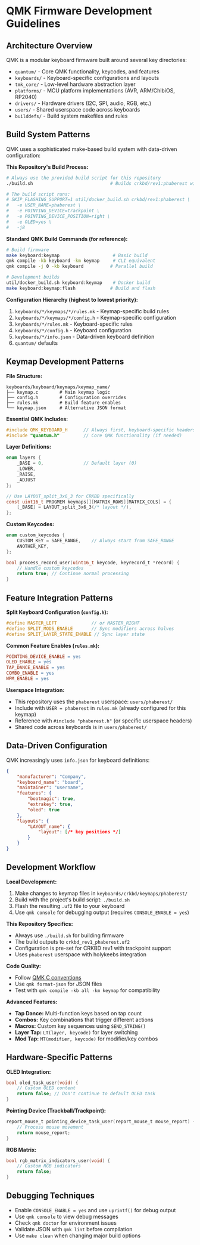 # QMK Firmware Development Guidelines

## Architecture Overview

QMK is a modular keyboard firmware built around several key directories:
- `quantum/` - Core QMK functionality, keycodes, and features
- `keyboards/` - Keyboard-specific configurations and layouts 
- `tmk_core/` - Low-level hardware abstraction layer
- `platforms/` - MCU platform implementations (AVR, ARM/ChibiOS, RP2040)
- `drivers/` - Hardware drivers (I2C, SPI, audio, RGB, etc.)
- `users/` - Shared userspace code across keyboards
- `builddefs/` - Build system makefiles and rules

## Build System Patterns

QMK uses a sophisticated make-based build system with data-driven configuration:

**This Repository's Build Process:**
```bash
# Always use the provided build script for this repository
./build.sh                             # Builds crkbd/rev1:phaberest with Docker

# The build script runs:
# SKIP_FLASHING_SUPPORT=1 util/docker_build.sh crkbd/rev1:phaberest \
#   -e USER_NAME=phaberest \
#   -e POINTING_DEVICE=trackpoint \
#   -e POINTING_DEVICE_POSITION=right \
#   -e OLED=yes \
#   -j8
```

**Standard QMK Build Commands (for reference):**
```bash
# Build firmware 
make keyboard:keymap                    # Basic build
qmk compile -kb keyboard -km keymap     # CLI equivalent
qmk compile -j 0 -kb keyboard          # Parallel build

# Development builds
util/docker_build.sh keyboard:keymap    # Docker build
make keyboard:keymap:flash             # Build and flash
```

**Configuration Hierarchy (highest to lowest priority):**
1. `keyboards/*/keymaps/*/rules.mk` - Keymap-specific build rules
2. `keyboards/*/keymaps/*/config.h` - Keymap-specific configuration  
3. `keyboards/*/rules.mk` - Keyboard-specific rules
4. `keyboards/*/config.h` - Keyboard configuration
5. `keyboards/*/info.json` - Data-driven keyboard definition
6. `quantum/` defaults

## Keymap Development Patterns

**File Structure:**
```
keyboards/keyboard/keymaps/keymap_name/
├── keymap.c        # Main keymap logic
├── config.h        # Configuration overrides
├── rules.mk        # Build feature enables
└── keymap.json     # Alternative JSON format
```

**Essential QMK Includes:**
```c
#include QMK_KEYBOARD_H      // Always first, keyboard-specific headers
#include "quantum.h"         // Core QMK functionality (if needed)
```

**Layer Definitions:**
```c
enum layers {
    _BASE = 0,               // Default layer (0)
    _LOWER,
    _RAISE,
    _ADJUST
};

// Use LAYOUT_split_3x6_3 for CRKBD specifically
const uint16_t PROGMEM keymaps[][MATRIX_ROWS][MATRIX_COLS] = {
    [_BASE] = LAYOUT_split_3x6_3(/* layout */),
};
```

**Custom Keycodes:**
```c
enum custom_keycodes {
    CUSTOM_KEY = SAFE_RANGE,    // Always start from SAFE_RANGE
    ANOTHER_KEY,
};

bool process_record_user(uint16_t keycode, keyrecord_t *record) {
    // Handle custom keycodes
    return true; // Continue normal processing
}
```

## Feature Integration Patterns

**Split Keyboard Configuration (`config.h`):**
```c
#define MASTER_LEFT             // or MASTER_RIGHT
#define SPLIT_MODS_ENABLE       // Sync modifiers across halves
#define SPLIT_LAYER_STATE_ENABLE // Sync layer state
```

**Common Feature Enables (`rules.mk`):**
```makefile
POINTING_DEVICE_ENABLE = yes
OLED_ENABLE = yes
TAP_DANCE_ENABLE = yes
COMBO_ENABLE = yes
WPM_ENABLE = yes
```

**Userspace Integration:**
- This repository uses the `phaberest` userspace: `users/phaberest/`
- Include with `USER = phaberest` in `rules.mk` (already configured for this keymap)
- Reference with `#include "phaberest.h"` (or specific userspace headers)
- Shared code across keyboards is in `users/phaberest/`

## Data-Driven Configuration

QMK increasingly uses `info.json` for keyboard definitions:
```json
{
    "manufacturer": "Company",
    "keyboard_name": "board",
    "maintainer": "username",
    "features": {
        "bootmagic": true,
        "extrakey": true,
        "oled": true
    },
    "layouts": {
        "LAYOUT_name": {
            "layout": [/* key positions */]
        }
    }
}
```

## Development Workflow

**Local Development:**
1. Make changes to keymap files in `keyboards/crkbd/keymaps/phaberest/`
2. Build with the project's build script: `./build.sh`
3. Flash the resulting `.uf2` file to your keyboard
4. Use `qmk console` for debugging output (requires `CONSOLE_ENABLE = yes`)

**This Repository Specifics:**
- Always use `./build.sh` for building firmware
- The build outputs to `crkbd_rev1_phaberest.uf2`
- Configuration is pre-set for CRKBD rev1 with trackpoint support
- Uses `phaberest` userspace with holykeebs integration

**Code Quality:**
- Follow [QMK C conventions](https://docs.qmk.fm/#/coding_conventions_c)
- Use `qmk format-json` for JSON files
- Test with `qmk compile -kb all -km keymap` for compatibility

**Advanced Features:**
- **Tap Dance:** Multi-function keys based on tap count
- **Combos:** Key combinations that trigger different actions
- **Macros:** Custom key sequences using `SEND_STRING()`
- **Layer Tap:** `LT(layer, keycode)` for layer switching
- **Mod Tap:** `MT(modifier, keycode)` for modifier/key combos

## Hardware-Specific Patterns

**OLED Integration:**
```c
bool oled_task_user(void) {
    // Custom OLED content
    return false; // Don't continue to default OLED task
}
```

**Pointing Device (Trackball/Trackpoint):**
```c
report_mouse_t pointing_device_task_user(report_mouse_t mouse_report) {
    // Process mouse movement
    return mouse_report;
}
```

**RGB Matrix:**
```c
bool rgb_matrix_indicators_user(void) {
    // Custom RGB indicators
    return false;
}
```

## Debugging Techniques

- Enable `CONSOLE_ENABLE = yes` and use `uprintf()` for debug output
- Use `qmk console` to view debug messages
- Check `qmk doctor` for environment issues
- Validate JSON with `qmk lint` before compilation
- Use `make clean` when changing major build options
